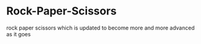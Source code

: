 # Rock-Paper-Scissors
rock paper scissors which is updated to become more and more advanced as it goes
